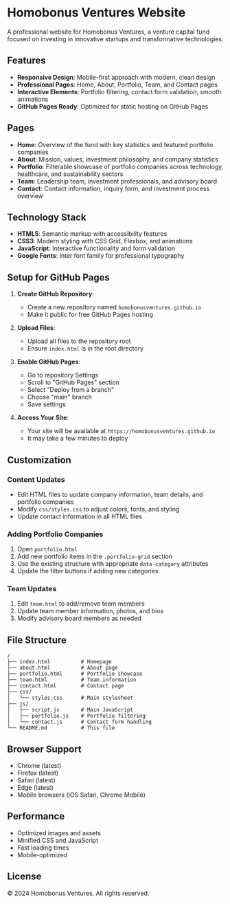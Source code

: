 # Homobonus Ventures Website

A professional website for Homobonus Ventures, a venture capital fund focused on investing in innovative startups and transformative technologies.

## Features

- **Responsive Design**: Mobile-first approach with modern, clean design
- **Professional Pages**: Home, About, Portfolio, Team, and Contact pages
- **Interactive Elements**: Portfolio filtering, contact form validation, smooth animations
- **GitHub Pages Ready**: Optimized for static hosting on GitHub Pages

## Pages

- **Home**: Overview of the fund with key statistics and featured portfolio companies
- **About**: Mission, values, investment philosophy, and company statistics
- **Portfolio**: Filterable showcase of portfolio companies across technology, healthcare, and sustainability sectors
- **Team**: Leadership team, investment professionals, and advisory board
- **Contact**: Contact information, inquiry form, and investment process overview

## Technology Stack

- **HTML5**: Semantic markup with accessibility features
- **CSS3**: Modern styling with CSS Grid, Flexbox, and animations
- **JavaScript**: Interactive functionality and form validation
- **Google Fonts**: Inter font family for professional typography

## Setup for GitHub Pages

1. **Create GitHub Repository**:
   - Create a new repository named `homobonusventures.github.io`
   - Make it public for free GitHub Pages hosting

2. **Upload Files**:
   - Upload all files to the repository root
   - Ensure `index.html` is in the root directory

3. **Enable GitHub Pages**:
   - Go to repository Settings
   - Scroll to "GitHub Pages" section
   - Select "Deploy from a branch"
   - Choose "main" branch
   - Save settings

4. **Access Your Site**:
   - Your site will be available at `https://homobonusventures.github.io`
   - It may take a few minutes to deploy

## Customization

### Content Updates
- Edit HTML files to update company information, team details, and portfolio companies
- Modify `css/styles.css` to adjust colors, fonts, and styling
- Update contact information in all HTML files

### Adding Portfolio Companies
1. Open `portfolio.html`
2. Add new portfolio items in the `.portfolio-grid` section
3. Use the existing structure with appropriate `data-category` attributes
4. Update the filter buttons if adding new categories

### Team Updates
1. Edit `team.html` to add/remove team members
2. Update team member information, photos, and bios
3. Modify advisory board members as needed

## File Structure

```
/
├── index.html          # Homepage
├── about.html          # About page
├── portfolio.html      # Portfolio showcase
├── team.html           # Team information
├── contact.html        # Contact page
├── css/
│   └── styles.css      # Main stylesheet
├── js/
│   ├── script.js       # Main JavaScript
│   ├── portfolio.js    # Portfolio filtering
│   └── contact.js      # Contact form handling
└── README.md           # This file
```

## Browser Support

- Chrome (latest)
- Firefox (latest)
- Safari (latest)
- Edge (latest)
- Mobile browsers (iOS Safari, Chrome Mobile)

## Performance

- Optimized images and assets
- Minified CSS and JavaScript
- Fast loading times
- Mobile-optimized

## License

© 2024 Homobonus Ventures. All rights reserved.
